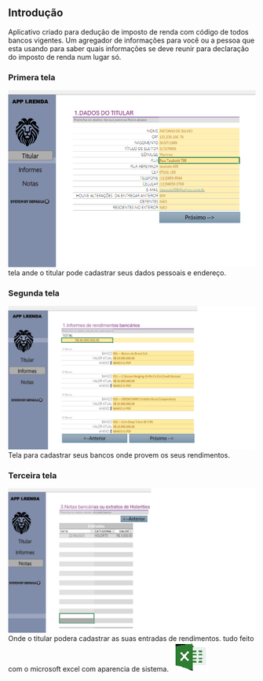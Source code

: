 ## Introdução
Aplicativo criado para dedução de imposto de renda com código de todos bancos vigentes.
Um agregador de informações para você ou a pessoa que esta usando para saber quais informações se deve reunir para declaração do imposto de renda 
num lugar só.
###  Primera tela

![organizador_de_deducao](./titular.png)
tela ande o titular pode  cadastrar seus dados pessoais e endereço.

### Segunda tela
![organizador_de_deducao](./informes.png)
Tela para cadastrar seus bancos onde provem os seus rendimentos.

### Terceira tela
![organizador_de_deducao](./notas.png)
Onde o titular podera cadastrar as suas entradas de rendimentos.
tudo feito com o microsoft excel com aparencia de sistema. ![organizador_de_deducao](./excel2.png)
